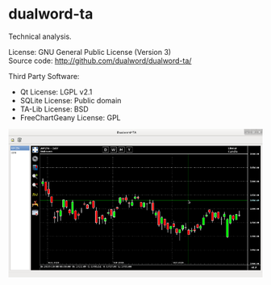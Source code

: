 # dualword-ta

Technical analysis.

License: GNU General Public License (Version 3)  
Source code: http://github.com/dualword/dualword-ta/ 

Third Party Software:
 - Qt License: LGPL v2.1
 - SQLite License: Public domain
 - TA-Lib License: BSD
 - FreeChartGeany License: GPL

![Screenshot](Screenshot.png)
